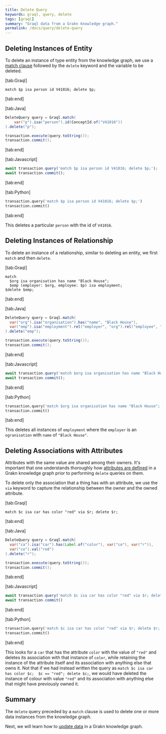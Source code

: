 ```yaml
---
title: Delete Query
keywords: graql, query, delete
tags: [graql]
summary: "Graql data from a Grakn knowledge graph."
permalink: /docs/query/delete-query
---
```


## Deleting Instances of Entity
To delete an instance of type entity from the knowledge graph, we use a [match clause](/docs/query/match-clause) followed by the `delete` keyword and the variable to be deleted.

<div class="tabs">

[tab:Graql]
```graql
match $p isa person id V41016; delete $p;
```
[tab:end]

[tab:Java]
```java
DeleteQuery query = Graql.match(
    var("p").isa("person").id(ConceptId.of("V41016"))
).delete("p");

transaction.execute(query.toString());
transaction.commit();
```
[tab:end]

[tab:Javascript]
```javascript
await transaction.query('match $p isa person id V41016; delete $p;');
await transaction.commit();
```
[tab:end]

[tab:Python]
```python
transaction.query('match $p isa person id V41016; delete $p;')
transaction.commit()
```
[tab:end]
</div>

This deletes a particular `person` with the id of `V41016`.

## Deleting Instances of Relationship
To delete an instance of a relationship, similar to deleting an entity, we first `match` and then `delete`.

<div class="tabs">

[tab:Graql]
```graql
match
  $org isa organisation has name "Black House";
  $emp (employer: $org, employee: $p) isa employment;
$delete $emp;
```
[tab:end]

[tab:Java]
```java
DeleteQuery query = Graql.match(
  var("org").isa("organisation").has("name", "Black House"),
  var("emp").isa("employment").rel("employer", "org").rel("employee", "p")
).delete("emp");

transaction.execute(query.toString());
transaction.commit();
```
[tab:end]

[tab:Javascript]
```javascript
await transaction.query('match $org isa organisation has name "Black House"; $emp (employer: $org, employee: $p) isa employment; $delete $emp;');
await transaction.commit();
```
[tab:end]

[tab:Python]
```python
transaction.query('match $org isa organisation has name "Black House"; $emp (employer: $org, employee: $p) isa employment; $delete $emp;')
transaction.commit()
```
[tab:end]
</div>

This deletes all instances of `employment` where the `employer` is an `ogranisation` with `name` of `"Black House"`.

## Deleting Associations with Attributes
Attributes with the same value are shared among their owners. It's important that one understands thoroughly how [attributes are defined](/docs/schema/concepts#defining-an-attribute) in a Grakn knowledge graph prior to performing `delete` queries on them.

To delete only the association that a thing has with an attribute, we use the `via` keyword to capture the relationship between the owner and the owned attribute.

<div class="tabs">

[tab:Graql]
```graql
match $c isa car has color "red" via $r; delete $r;
```
[tab:end]

[tab:Java]
```java
DeleteQuery query = Graql.match(
  var("ca").isa("car").has(Label.of("color"), var("co"), var("r")),
  var("co").val("red")
).delete("r");

transaction.execute(query.toString());
transaction.commit();
```
[tab:end]

[tab:Javascript]
```javascript
await transaction.query('match $c isa car has color "red" via $r; delete $r;');
await transaction.commit()
```
[tab:end]

[tab:Python]
```python
transaction.query('match $c isa car has color "red" via $r; delete $r;')
transaction.commit()
```
[tab:end]
</div>

This looks for a `car` that has the attribute `color` with the value of `"red"` and deletes its association with that instance of `color`, while retaining the instance of the attribute itself and its association with anything else that owns it. Not that if we had instead written the query as `match $c isa car has color $c;  $c == "red"; delete $c;`, we would have deleted the instance of colour with value `"red"` and its association with anything else that might have previously owned it.

## Summary
The `delete` query preceded by a `match` clause is used to delete one or more data instances from the knowledge graph.

Next, we will learn how to [update data](/docs/query/updating-data) in a Grakn knowledge graph.
